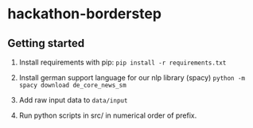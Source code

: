 # hackathon-borderstep

## Getting started

1. Install requirements with pip: ```pip install -r requirements.txt```

2. Install german support language for our nlp library (spacy)
`python -m spacy download de_core_news_sm`

3. Add raw input data to ```data/input```

4. Run python scripts in src/ in numerical order of prefix.
